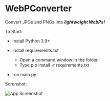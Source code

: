 # WebPConverter
Convert JPGs and PNGs into ***lightweight WebPs!***

To Start: 
- Install Python 3.9+
- Install requirements.txt
    - Open a command window in the folder.
    - Type pip install -r requirements.txt
    
- run main.py

Screnshot:

![App Screenshot](https://imgur.com/a/DgoYgq1)
      